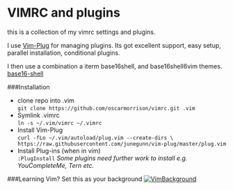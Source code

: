 # VIMRC and plugins
this is a collection of my vimrc settings and plugins.

I use [Vim-Plug](https://github.com/junegunn/vim-plug) for managing plugins. Its got excellent support, easy setup,
parallel installation, conditional plugins.

I then use a combination a iterm base16shell, and base16shell6vim themes.
[base16-shell](https://github.com/chriskempson/base16-shell)

###Installation  
- clone repo into .vim    
        `git clone https://github.com/oscarmorrison/vimrc.git .vim`
- Symlink .vimrc     
        `ln -s ~/.vim/vimrc ~/.vimrc`
- Install Vim-Plug  
        `curl -fLo ~/.vim/autoload/plug.vim --create-dirs \
            https://raw.githubusercontent.com/junegunn/vim-plug/master/plug.vim`  
- Install Plug-ins (when in vim)  
        `:PlugInstall`
*Some plugins need further work to install e.g. YouCompleteMe, Tern etc.*

###Learning Vim?
Set this as your background
[![VimBackground](https://cdn.shopify.com/s/files/1/0165/4168/files/preview.png)](https://cdn.shopify.com/s/files/1/0165/4168/files/preview.png)


